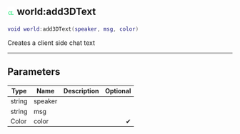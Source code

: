 ## ![client](.gitbook/assets/client.png) world:add3DText


```lua
void world:add3DText(speaker, msg, color)
```

Creates a client side chat text


------
## Parameters

| Type   | Name | Description              | Optional |
| ------ | ---- | ------------------------ | -------: |
| string | speaker |  |  |
| string | msg |  |  |
| Color | color |  | ✔ |


